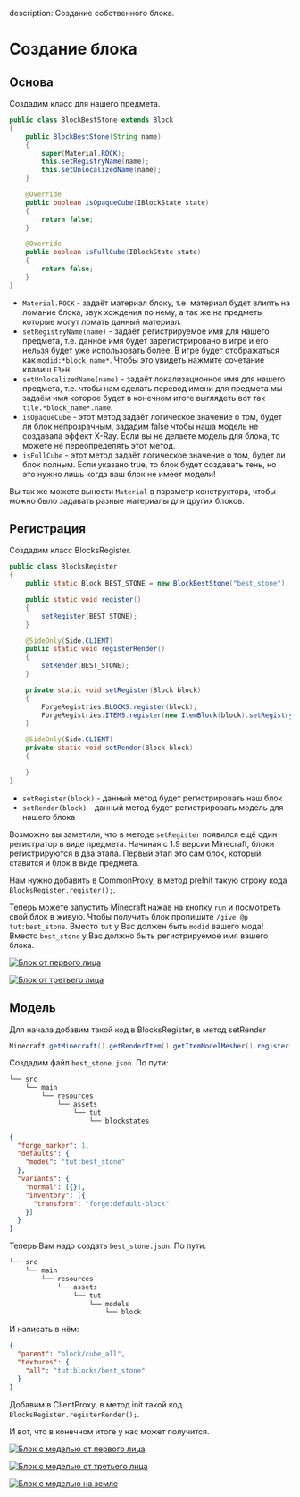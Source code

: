 description: Создание собственного блока.

# Создание блока

## Основа

Создадим класс для нашего предмета.

```java
public class BlockBestStone extends Block
{
    public BlockBestStone(String name)
    {
        super(Material.ROCK);
        this.setRegistryName(name);
        this.setUnlocalizedName(name);
    }

    @Override
    public boolean isOpaqueCube(IBlockState state)
    {
        return false;
    }

    @Override
    public boolean isFullCube(IBlockState state)
    {
        return false;
    }
}
```

* `Material.ROCK` - задаёт материал блоку, т.е. материал будет влиять на ломание блока, звук хождения по нему, а так же на предметы которые могут ломать данный материал.
* `setRegistryName(name)` - задаёт регистрируемое имя для нашего предмета, т.е. данное имя будет зарегистрировано в игре и его нельзя будет уже использовать более. В игре будет отображаться как `modid:*block_name*`. Чтобы это увидеть нажмите сочетание клавиш `F3+H`
* `setUnlocalizedName(name)` - задаёт локализационное имя для нашего предмета, т.е. чтобы нам сделать перевод имени для предмета мы задаём имя которое будет в конечном итоге выглядеть вот так `tile.*block_name*.name`.
* `isOpaqueCube` - этот метод задаёт логическое значение о том, будет ли блок непрозрачным, зададим false чтобы наша модель не создавала эффект X-Ray. Если вы не делаете модель для блока, то можете не переопределять этот метод.
* `isFullCube` - этот метод задаёт логическое значение о том, будет ли блок полным. Если указано true, то блок будет создавать тень, но это нужно лишь когда ваш блок не имеет модели!


Вы так же можете вынести `Material` в параметр конструктора, чтобы можно было задавать разные материалы для других блоков.

## Регистрация

Создадим класс BlocksRegister.

```java
public class BlocksRegister
{
    public static Block BEST_STONE = new BlockBestStone("best_stone");

    public static void register()
    {
        setRegister(BEST_STONE);
    }

    @SideOnly(Side.CLIENT)
    public static void registerRender()
    {
        setRender(BEST_STONE);
    }

    private static void setRegister(Block block)
    {
        ForgeRegistries.BLOCKS.register(block);
        ForgeRegistries.ITEMS.register(new ItemBlock(block).setRegistryName(block.getRegistryName()));
    }

    @SideOnly(Side.CLIENT)
    private static void setRender(Block block)
    {

    }
}
```

* `setRegister(block)` - данный метод будет регистрировать наш блок
* `setRender(block)` - данный метод будет регистрировать модель для нашего блока

Возможно вы заметили, что в методе `setRegister` появился ещё один регистратор в виде предмета. Начиная с 1.9 версии Minecraft, блоки регистрируются в два этапа. Первый этап это сам блок, который ставится и блок в виде предмета.

Нам нужно добавить в CommonProxy, в метод preInit такую строку кода `BlocksRegister.register();`.

Теперь можете запустить Minecraft нажав на кнопку `run` и посмотреть свой блок в живую. Чтобы получить блок пропишите `/give @p tut:best_stone`.
Вместо `tut` у Вас должен быть `modid` вашего мода! Вместо `best_stone` у Вас должно быть регистрируемое имя вашего блока.

[![Блок от первого лица](images/face_first.png)](images/face_first.png)

[![Блок от третьего лица](images/face_three.png)](images/face_three.png)

## Модель

Для начала добавим такой код в BlocksRegister, в метод setRender
```java
Minecraft.getMinecraft().getRenderItem().getItemModelMesher().register(Item.getItemFromBlock(block), 0, new ModelResourceLocation(block.getRegistryName(), "inventory"));
```

Создадим файл `best_stone.json`. По пути:
```md
└── src    
    └── main
        └── resources
            └── assets
                └── tut
                    └── blockstates
```

```json
{
  "forge_marker": 1,
  "defaults": {
    "model": "tut:best_stone"
  },
  "variants": {
    "normal": [{}],
    "inventory": [{
      "transform": "forge:default-block"
    }]
  }
}
```


Теперь Вам надо создать `best_stone.json`. По пути:
```md
└── src    
    └── main
        └── resources
            └── assets
                └── tut
                    └── models
                        └── block
```
И написать в нём:
```json
{
  "parent": "block/cube_all",
  "textures": {
    "all": "tut:blocks/best_stone"
  }
}
```

Добавим в ClientProxy, в метод init такой код  `BlocksRegister.registerRender();`.

И вот, что в конечном итоге у нас может получится.

[![Блок с моделью от первого лица](images/model_face_first.png)](images/model_face_first.png)

[![Блок с моделью от третьего лица](images/model_face_three.png)](images/model_face_three.png)

[![Блок с моделью на земле](images/model_on_ground.png)](images/model_on_ground.png)
